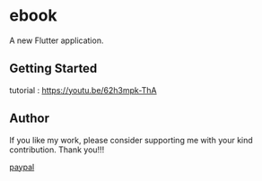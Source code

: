 # ebook

A new Flutter application.

## Getting Started

tutorial : https://youtu.be/62h3mpk-ThA

## Author
If you like my work, please consider supporting me with your kind contribution. Thank you!!!
<div><a href=https://paypal.me/kaushikchandru?locale.x=en_GB>paypal </a></div>

